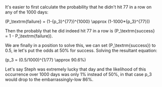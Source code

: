 It's easier to first calculate the probability that he didn't hit 77 in a row on any of the 1000 days:

\(P_\textrm{failure} = (1-{p_3}^{77})^{1000} \approx (1-1000*{p_3}^{77})\)

Then the probably that he did indeed hit 77 in a row is \(P_\textrm{success} = 1 - P_\textrm{failure}\).

We are finally in a position to solve this, we can set \(P_\textrm{success}\) to 0.5, ie let's put the odds at 50% for success.  Solving the resultant equation:

\(p_3 = (0.5/1000)^{1/77} \approx 90.6\%\)

Let's say Steph was extremely lucky that day and the likelihood of this occurrence over 1000 days was only 1% instead of 50%, in that case p_3 would drop to the embarrassingly-low 86%.
